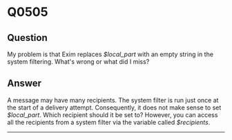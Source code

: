 Q0505
=====

Question
--------

My problem is that Exim replaces *\$local\_part* with an empty string in
the system filtering. What's wrong or what did I miss?

Answer
------

A message may have many recipients. The system filter is run just once
at the start of a delivery attempt. Consequently, it does not make sense
to set *\$local\_part*. Which recipient should it be set to? However,
you can access all the recipients from a system filter via the variable
called *\$recipients*.

* * * * *

